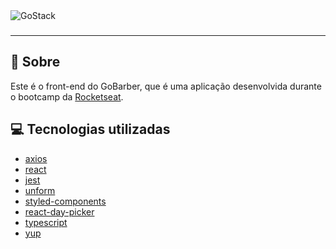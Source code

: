 <img alt="GoStack" src="https://storage.googleapis.com/golden-wind/bootcamp-gostack/header-desafios.png" />

<h3 align="center">

</h3>

---

## :rocket: Sobre

Este é o front-end do GoBarber, que é uma aplicação desenvolvida durante o bootcamp da [Rocketseat](https://rocketseat.com.br/).

## :computer: Tecnologias utilizadas

- [axios](https://www.npmjs.com/package/axios)
- [react](https://pt-br.reactjs.org/)
- [jest](https://jestjs.io/docs/en/getting-started.html)
- [unform](https://github.com/Rocketseat/unform)
- [styled-components](https://styled-components.com/)
- [react-day-picker](https://github.com/gpbl/react-day-picker)
- [typescript](https://www.typescriptlang.org/)
- [yup](https://www.npmjs.com/package/yup)
